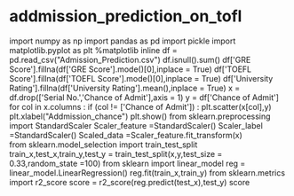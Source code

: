 # addmission_prediction_on_tofl
import numpy as np
import pandas as pd 
import pickle
import matplotlib.pyplot as plt
%matplotlib inline
df = pd.read_csv("Admission_Prediction.csv")
df.isnull().sum()
df['GRE Score'].fillna(df['GRE Score'].mode()[0],inplace = True)
df['TOEFL Score'].fillna(df['TOEFL Score'].mode()[0],inplace = True)
df['University Rating'].fillna(df['University Rating'].mean(),inplace = True)
x = df.drop(['Serial No.','Chance of Admit'],axis = 1)
y = df['Chance of Admit']
for col in x.columns :
    if (col != ['Chance of Admit']) :
        plt.scatter(x[col],y)
        plt.xlabel("Addmission_chance")
        plt.show()
from sklearn.preprocessing import StandardScaler
Scaler_feature =StandardScaler()
Scaler_label =StandardScaler()
Scaled_data =Scaler_feature.fit_transform(x)       
from sklearn.model_selection import train_test_split
train_x,test_x,train_y,test_y = train_test_split(x,y,test_size = 0.33,random_state =100)
from sklearn import linear_model
reg = linear_model.LinearRegression()
reg.fit(train_x,train_y)
from sklearn.metrics import r2_score
score = r2_score(reg.predict(test_x),test_y)
score
